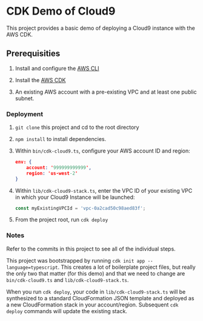 # CDK Demo of Cloud9

This project provides a basic demo of deploying a Cloud9 instance with the AWS CDK. 

## Prerequisities

1. Install and configure the [AWS CLI](https://aws.amazon.com/cli/)

1. Install the [AWS CDK](https://docs.aws.amazon.com/cdk/latest/guide/getting_started.html#getting_started_install)

1. An existing AWS account with a pre-existing VPC and at least one public subnet. 

### Deployment

1. `git clone` this project and cd to the root directory

1. `npm install` to install dependencies. 

1. Within `bin/cdk-cloud9.ts`, configure your AWS account ID and region:

    ```json
    env: {
        account: '999999999999',
        region: 'us-west-2'
    }
    ```

1. Within `lib/cdk-cloud9-stack.ts`, enter the VPC ID of your existing VPC in which your Cloud9 Instance will be launched: 

    ```js
    const myExistingVPCId = 'vpc-0a2cad50c98aed83f';
    ```

1. From the project root, run `cdk deploy`

### Notes

Refer to the commits in this project to see all of the individual steps. 

This project was bootstrapped by running `cdk init app --language=typescript`. This creates a lot of boilerplate project files, but really the only two that matter (for this demo) and that we need to change are `bin/cdk-cloud9.ts` and `lib/cdk-cloud9-stack.ts`.

When you run `cdk deploy`, your code in `lib/cdk-cloud9-stack.ts` will be synthesized to a standard CloudFormation JSON template and deployed as a new CloudFormation stack in your account/region. Subsequent `cdk deploy` commands will update the existing stack. 